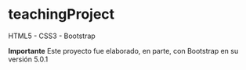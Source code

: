 # teachingProject
HTML5 - CSS3 - Bootstrap

**Importante**
Este proyecto fue elaborado, en parte, con Bootstrap en su versión 5.0.1
